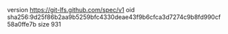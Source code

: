 version https://git-lfs.github.com/spec/v1
oid sha256:9d25f86b2aa9b5259bfc4330deae43f9b6cfca3d7274c9b8fd990cf58a0ffe7b
size 931
